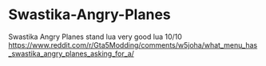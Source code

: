 # Swastika-Angry-Planes
Swastika Angry Planes stand lua
very good lua 10/10
https://www.reddit.com/r/Gta5Modding/comments/w5joha/what_menu_has_swastika_angry_planes_asking_for_a/
